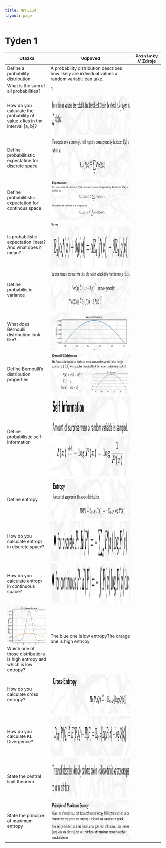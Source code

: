 ```yaml
---
title: NPFL114
layout: page
---
```



<script src="https://polyfill.io/v3/polyfill.min.js?features=es6"></script>
<script id="MathJax-script" async src="https://cdn.jsdelivr.net/npm/mathjax@3/es5/tex-mml-chtml.js"></script>

# Týden 1


|Otázka|Odpověd|Poznámky // Zdroje |
|--------|---------|----------|
|Define a probability distribution|A probability distribution describes how likely are individual values a random variable can take.||
|What is the sum of all probabilities?|1||
|How do you calculate the probability of value x lies in the interval [a, b]?|<img style="height:128px;width:auto;" src="media/paste-0659ac3b06d1cfd7184e5df773b3e47debd3b8f0.jpg">||
|Define probabilitistic expectation for discrete space|<img style="height:128px;width:auto;" src="media/paste-d1cd90d66ba71f4fd8e6bb8065600e7589a5a6b7.jpg">||
|Define probabilitistic expectation for continous space|<img style="height:128px;width:auto;" src="media/paste-61763586665f0c0567900ebd542dcd000ecf5473.jpg">||
|Is probabilistic expectation linear? And what does it mean?|Yes.&nbsp;<img style="height:128px;width:auto;" src="media/paste-4a79a6d45c820547a502f158ea8546e499611ccb.jpg">||
|Define probabilistic variance|<img style="height:128px;width:auto;" src="media/paste-95b2601a6981ba4ee6f940aa7c15aba27898d58d.jpg">||
|What does Bernoulli distribution look like?|<img style="height:128px;width:auto;" src="media/paste-0801e7d6a68c761b351444d49d82a9fd711bb2ab.jpg">||
|Define Bernoulli's distribution properties|<img style="height:128px;width:auto;" src="media/paste-e1355861c5d23b52e2a8f523a09fa9da927b14bc.jpg">||
|Define probabilistic self-information|<img style="height:128px;width:auto;" src="media/paste-d8fffaeaa34a4addf9d506eb3f36a5a6baf70626.jpg"><img style="height:128px;width:auto;" src="media/paste-d9151904298099e89d1c9d0f48fa8c2a0a5f7ccd.jpg"><br>||
|Define entropy|<img style="height:128px;width:auto;" src="media/paste-be51f30cb631c550c04b4a379724f44581cb55ef.jpg">||
|How do you calculate entropy in discrete space?|<img style="height:128px;width:auto;" src="media/paste-e7748b341b8747482d48310069eff65d0b4e1538.jpg">||
|How do you calculate entropy in continuous space?|<img style="height:128px;width:auto;" src="media/paste-b400c4807fa4b556023a621a1a1a49dde109dace.jpg">||
|<img style="height:128px;width:auto;" src="media/paste-5760975384e2a6c713bc1b04f76ccf1ab15f92b5.jpg"><br>Which one of those distributions is high entropy and which is low entropy?|The blue one is low entropyThe orange one is high entropy||
|How do you calculate cross entropy?|<img style="height:128px;width:auto;" src="media/paste-56e89f305ff527c92cc81bd2c8c21f3ab2912f17.jpg">||
|How do you calculate KL Divergence?|<img style="height:128px;width:auto;" src="media/paste-882981d0a7d224d53b087132a7af317a5d8bbfe8.jpg">||
|State the central limit theorem|<img style="height:128px;width:auto;" src="media/paste-a273229976215e8aa64d80de755162a3e907c94e.jpg">||
|State the principle of maximum entropy|<img style="height:128px;width:auto;" src="media/paste-2a9e9a6b36ad3d9e45603cd1222e1990823dab60.jpg">||

